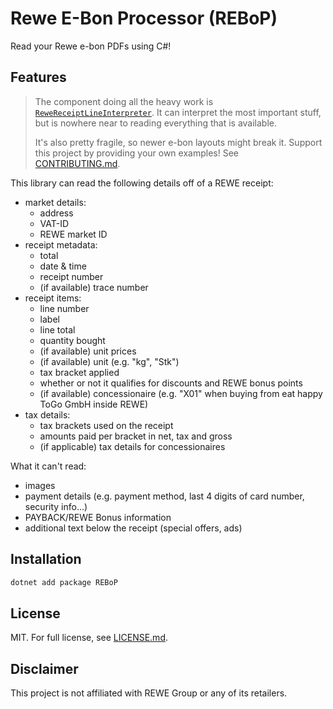 ﻿# Rewe E-Bon Processor (REBoP)

Read your Rewe e-bon PDFs using C#!

## Features

> The component doing all the heavy work is [`ReweReceiptLineInterpreter`].
> It can interpret the most important stuff, but is nowhere near to reading everything that is available.
>
> It's also pretty fragile, so newer e-bon layouts might break it.
> Support this project by providing your own examples!
> See [CONTRIBUTING.md].

This library can read the following details off of a REWE receipt:

* market details:
  * address
  * VAT-ID
  * REWE market ID
* receipt metadata:
  * total
  * date & time
  * receipt number
  * (if available) trace number
* receipt items:
  * line number
  * label
  * line total
  * quantity bought
  * (if available) unit prices
  * (if available) unit (e.g. "kg", "Stk")
  * tax bracket applied
  * whether or not it qualifies for discounts and REWE bonus points
  * (if available) concessionaire (e.g. "X01" when buying from eat happy ToGo GmbH inside REWE)
* tax details:
  * tax brackets used on the receipt
  * amounts paid per bracket in net, tax and gross
  * (if applicable) tax details for concessionaires

What it can't read:

* images
* payment details (e.g. payment method, last 4 digits of card number, security info...)
* PAYBACK/REWE Bonus information
* additional text below the receipt (special offers, ads)

## Installation

```powershell
dotnet add package REBoP
```

## License

MIT. For full license, see [LICENSE.md].

## Disclaimer

This project is not affiliated with REWE Group or any of its retailers.

[`ReweReceiptLineInterpreter`]: ./src/Services/ReweReceiptLineInterpreter.cs
[CONTRIBUTING.md]: ./CONTRIBUTING.md
[LICENSE.md]: ./LICENSE.md
